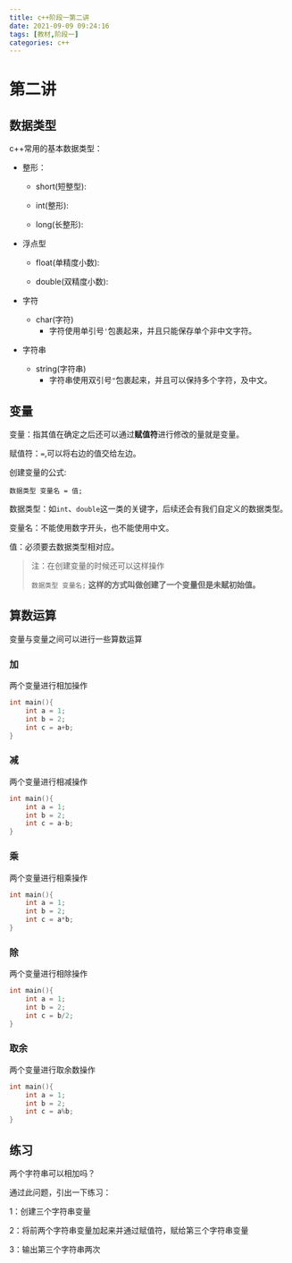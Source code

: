 ```yaml
---
title: c++阶段一第二讲
date: 2021-09-09 09:24:16
tags: [教材,阶段一]
categories: c++
---
```


# 第二讲

## 数据类型

c++常用的基本数据类型：

* 整形：

  * short(短整型):

    

  * int(整形):

    

  * long(长整形):

    

* 浮点型

  * float(单精度小数):

    

  * double(双精度小数):

    

* 字符

  * char(字符)
    * 字符使用单引号`'`包裹起来，并且只能保存单个非中文字符。

* 字符串

  * string(字符串)
    * 字符串使用双引号`"`包裹起来，并且可以保持多个字符，及中文。

## 变量

变量：指其值在确定之后还可以通过**赋值符**进行修改的量就是变量。

赋值符：`=`,可以将右边的值交给左边。

创建变量的公式:

`数据类型 变量名 = 值;`

数据类型：如`int`、`double`这一类的关键字，后续还会有我们自定义的数据类型。

变量名：不能使用数字开头，也不能使用中文。

值：必须要去数据类型相对应。

> 注：在创建变量的时候还可以这样操作
>
> `数据类型 变量名;`  **这样的方式叫做创建了一个变量但是未赋初始值。**

## 算数运算

变量与变量之间可以进行一些算数运算

### 加

两个变量进行相加操作

```c++
int main(){
    int a = 1;
    int b = 2;
    int c = a+b;
}
```

### 减

两个变量进行相减操作

```c++
int main(){
    int a = 1;
    int b = 2;
    int c = a-b;
}
```

### 乘

两个变量进行相乘操作

```c++
int main(){
    int a = 1;
    int b = 2;
    int c = a*b;
}
```

### 除

两个变量进行相除操作

```c++
int main(){
    int a = 1;
    int b = 2;
    int c = b/2;
}
```

### 取余

两个变量进行取余数操作

```c++
int main(){
    int a = 1;
    int b = 2;
    int c = a%b;
}
```

## 练习

两个字符串可以相加吗？

通过此问题，引出一下练习：

1：创建三个字符串变量

2：将前两个字符串变量加起来并通过赋值符，赋给第三个字符串变量

3：输出第三个字符串两次